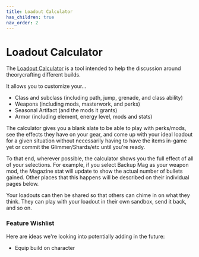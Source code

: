 ```yaml
---
title: Loadout Calculator
has_children: true
nav_order: 2
---
```


# Loadout Calculator

The [Loadout Calculator](https://light.gg/loadouts/create) is a tool intended to help the discussion around theorycrafting different builds. 

It allows you to customize your...

* Class and subclass (including path, jump, grenade, and class ability)
* Weapons (including mods, masterwork, and perks)
* Seasonal Artifact (and the mods it grants)
* Armor (including element, energy level, mods and stats)

The calculator gives you a blank slate to be able to play with perks/mods, see the effects they have on your gear, and come up with your ideal loadout for a given situation without necessarily having to have the items in-game yet or commit the Glimmer/Shards/etc until you're ready. 

To that end, wherever possible, the calculator shows you the full effect of all of your selections. For example, if you select Backup Mag as your weapon mod, the Magazine stat will update to show the actual number of bullets gained. Other places that this happens will be described on their individual pages below.

Your loadouts can then be shared so that others can chime in on what they think. They can play with your loadout in their own sandbox, send it back, and so on.  

### Feature Wishlist

Here are ideas we're looking into potentially adding in the future:

* Equip build on character
